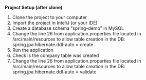 **Project Setup (after clone)**

1. Clone the project to your computer
2. Import the project in InteliJ (or your IDE)
3. Create a database schema "spring-demo" in MySQL 
4. Change the line 26 from application.properties file located in /src/main/resources to allow table creation in the DB: spring.jpa.hibernate.ddl-auto = create
5. Run the application
6. Check is the company table was created
7. Change the line 26 from application.properties file located in /src/main/resources to allow table creation in the DB: spring.jpa.hibernate.ddl-auto = validate